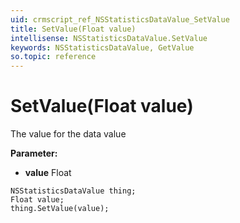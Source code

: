 ```yaml
---
uid: crmscript_ref_NSStatisticsDataValue_SetValue
title: SetValue(Float value)
intellisense: NSStatisticsDataValue.SetValue
keywords: NSStatisticsDataValue, GetValue
so.topic: reference
---
```


# SetValue(Float value)

The value for the data value

**Parameter:** 
* **value** Float

```crmscript
NSStatisticsDataValue thing;
Float value;
thing.SetValue(value);
```

